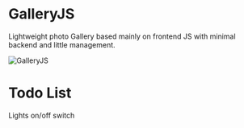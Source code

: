 GalleryJS
=========

Lightweight photo Gallery based mainly on frontend JS with minimal backend and little management.

![GalleryJS](http://i.imgur.com/56LN6hZ.jpg)

# Todo List
Lights on/off switch